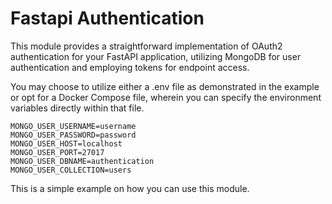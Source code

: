 # Fastapi Authentication
This module provides a straightforward implementation of OAuth2 authentication for your FastAPI application, utilizing MongoDB for user authentication and employing tokens for endpoint access.

You may choose to utilize either a .env file as demonstrated in the example or opt for a Docker Compose file, wherein you can specify the environment variables directly within that file.

```text
MONGO_USER_USERNAME=username
MONGO_USER_PASSWORD=password
MONGO_USER_HOST=localhost
MONGO_USER_PORT=27017
MONGO_USER_DBNAME=authentication
MONGO_USER_COLLECTION=users
```

This is a simple example on how you can use this module.
```python
```